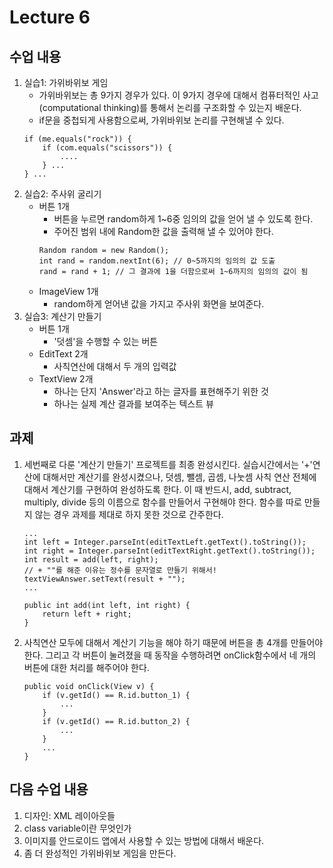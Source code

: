 # Lecture 6

## 수업 내용
1. 실습1: 가위바위보 게임
    - 가위바위보는 총 9가지 경우가 있다. 이 9가지 경우에 대해서 컴퓨터적인 사고(computational thinking)를 통해서 논리를 구조화할 수 있는지 배운다.
    - if문을 중첩되게 사용함으로써, 가위바위보 논리를 구현해낼 수 있다.
    ```
    if (me.equals("rock")) {
        if (com.equals("scissors")) {
            ....
        } ...
    } ...
    ```
1. 실습2: 주사위 굴리기
    - 버튼 1개
        - 버튼을 누르면 random하게 1~6중 임의의 값을 얻어 낼 수 있도록 한다.
        - 주어진 범위 내에 Random한 값을 출력해 낼 수 있어야 한다.
        ```
        Random random = new Random();
        int rand = random.nextInt(6); // 0~5까지의 임의의 값 도출
        rand = rand + 1; // 그 결과에 1을 더함으로써 1~6까지의 임의의 값이 됨
        ```
    - ImageView 1개
        - random하게 얻어낸 값을 가지고 주사위 화면을 보여준다.
1. 실습3: 계산기 만들기
    - 버튼 1개
        - '덧셈'을 수행할 수 있는 버튼
    - EditText 2개
        - 사칙연산에 대해서 두 개의 입력값
    - TextView 2개
        - 하나는 단지 'Answer'라고 하는 글자를 표현해주기 위한 것
        - 하나는 실제 계산 결과를 보여주는 텍스트 뷰

## 과제
1. 세번째로 다룬 '계산기 만들기' 프로젝트를 최종 완성시킨다. 실습시간에서는 '+'연산에 대해서만 계산기를 완성시켰으나, 덧셈, 뺄셈, 곱셈, 나눗셈 사칙 연산 전체에 대해서 계산기를 구현하여 완성하도록 한다.
이 때 반드시, add, subtract, multiply, divide 등의 이름으로 함수를 만들어서 구현해야 한다. 함수를 따로 만들지 않는 경우 과제를 제대로 하지 못한 것으로 간주한다.
    ```
    ...
    int left = Integer.parseInt(editTextLeft.getText().toString());
    int right = Integer.parseInt(editTextRight.getText().toString());
    int result = add(left, right);
    // + ""를 해준 이유는 정수를 문자열로 만들기 위해서!
    textViewAnswer.setText(result + "");
    ...
    
    public int add(int left, int right) {
        return left + right;
    }
    ```
1. 사칙연산 모두에 대해서 계산기 기능을 해야 하기 때문에 버튼을 총 4개를 만들어야 한다. 그리고 각 버튼이 눌려졌을 때
동작을 수행하려면 onClick함수에서 네 개의 버튼에 대한 처리를 해주어야 한다.  

    ```
    public void onClick(View v) {
        if (v.getId() == R.id.button_1) {
            ...
        }
        if (v.getId() == R.id.button_2) {
            ...
        }
        ...
    }
    ```

## 다음 수업 내용
1. 디자인: XML 레이아웃들
1. class variable이란 무엇인가
1. 이미지를 안드로이드 앱에서 사용할 수 있는 방법에 대해서 배운다.
1. 좀 더 완성적인 가위바위보 게임을 만든다.